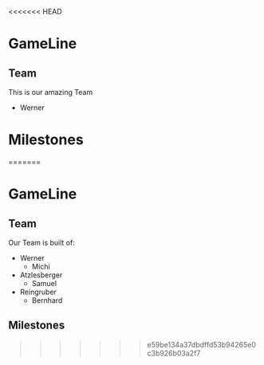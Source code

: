 <<<<<<< HEAD
# GameLine

## Team

This is our amazing Team

* Werner






# Milestones
=======
# GameLine

## Team

Our Team is built of: 
* Werner
    * Michi
* Atzlesberger
    * Samuel
* Reingruber
    * Bernhard

## Milestones

>>>>>>> e59be134a37dbdffd53b94265e0c3b926b03a2f7
